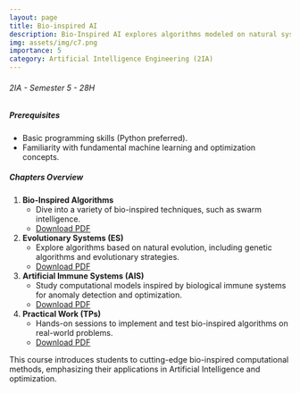 ```yaml
---
layout: page
title: Bio-inspired AI
description: Bio-Inspired AI explores algorithms modeled on natural systems, focusing on evolutionary computation, and swarm intelligence for innovative problem-solving.
img: assets/img/c7.png
importance: 5
category: Artificial Intelligence Engineering (2IA)
---
```



######  2IA - Semester 5 - 28H

##### **Prerequisites**
- Basic programming skills (Python preferred).
- Familiarity with fundamental machine learning and optimization concepts.

##### **Chapters Overview**
1. **Bio-Inspired Algorithms**
   - Dive into a variety of bio-inspired techniques, such as swarm intelligence.
   - [Download PDF](../../assets/cours/bio-inspired/Bioinspired%20Algorithms.pdf)
2. **Evolutionary Systems (ES)**
   - Explore algorithms based on natural evolution, including genetic algorithms and evolutionary strategies.
   - [Download PDF](../../assets/cours/bio-inspired/Evolutionary%20Systems%20(ES).pdf)
3. **Artificial Immune Systems (AIS)**
   - Study computational models inspired by biological immune systems for anomaly detection and optimization.
   - [Download PDF](../../assets/cours/bio-inspired/Artificial%20Immune%20Systems%20(AIS).pdf)
4. **Practical Work (TPs)**
   - Hands-on sessions to implement and test bio-inspired algorithms on real-world problems.
   - [Download PDF](../../assets/cours/bio-inspired/TPs.pdf)

This course introduces students to cutting-edge bio-inspired computational methods, emphasizing their applications in Artificial Intelligence and optimization.
